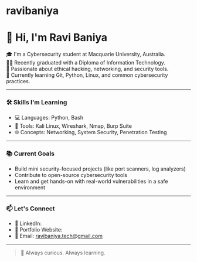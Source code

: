 # ravibaniya

# 👋 Hi, I'm Ravi Baniya

🎓 I'm a Cybersecurity student at Macquarie University, Australia.  
🧑‍💻 Recently graduated with a Diploma of Information Technology.  
🔐 Passionate about ethical hacking, networking, and security tools.  
🌱 Currently learning Git, Python, Linux, and common cybersecurity practices.

---

### 🛠️ Skills I'm Learning

- 💻 Languages: Python, Bash
- 🐧 Tools: Kali Linux, Wireshark, Nmap, Burp Suite
- 🌐 Concepts: Networking, System Security, Penetration Testing

---

### 📚 Current Goals

- Build mini security-focused projects (like port scanners, log analyzers)
- Contribute to open-source cybersecurity tools
- Learn and get hands-on with real-world vulnerabilities in a safe environment

---

### 📫 Let's Connect

- 🔗 LinkedIn:  
- 💼 Portfolio Website:
- 📧 Email: ravibaniya.tech@gmail.com

--- 
> 🧠 Always curious. Always learning.
